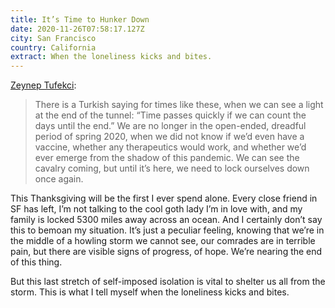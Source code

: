 ```yaml
---
title: It’s Time to Hunker Down
date: 2020-11-26T07:58:17.127Z
city: San Francisco
country: California
extract: When the loneliness kicks and bites.
---
```

[Zeynep Tufekci](https://www.theatlantic.com/health/archive/2020/11/lock-yourself-down-now/617106/):

> There is a Turkish saying for times like these, when we can see a light at the end of the tunnel: “Time passes quickly if we can count the days until the end.” We are no longer in the open-ended, dreadful period of spring 2020, when we did not know if we’d even have a vaccine, whether any therapeutics would work, and whether we’d ever emerge from the shadow of this pandemic. We can see the cavalry coming, but until it’s here, we need to lock ourselves down once again.

This Thanksgiving will be the first I ever spend alone. Every close friend in SF has left, I’m not talking to the cool goth lady I’m in love with, and my family is locked 5300 miles away across an ocean. And I certainly don’t say this to bemoan my situation. It’s just a peculiar feeling, knowing that we’re in the middle of a howling storm we cannot see, our comrades are in terrible pain, but there are visible signs of progress, of hope. We’re nearing the end of this thing.

But this last stretch of self-imposed isolation is vital to shelter us all from the storm. This is what I tell myself when the loneliness kicks and bites.
